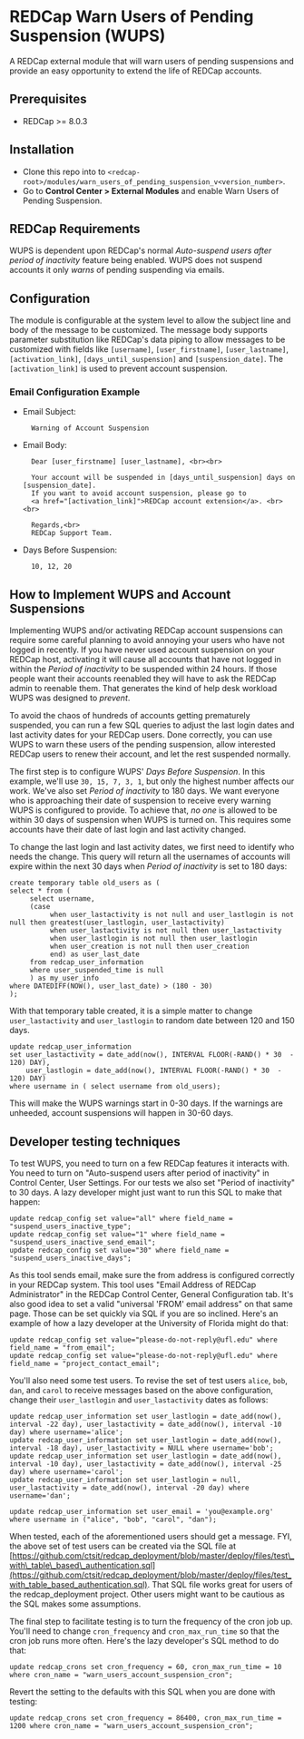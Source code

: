 # REDCap Warn Users of Pending Suspension (WUPS)

A REDCap external module that will warn users of pending suspensions and provide an easy opportunity to extend the life of REDCap accounts.

## Prerequisites
- REDCap >= 8.0.3

## Installation
- Clone this repo into to `<redcap-root>/modules/warn_users_of_pending_suspension_v<version_number>`.
- Go to **Control Center > External Modules** and enable Warn Users of Pending Suspension.

## REDCap Requirements

WUPS is dependent upon REDCap's normal _Auto-suspend users after period of inactivity_ feature being enabled. WUPS does not suspend accounts it only _warns_ of pending suspending via emails.


## Configuration

The module is configurable at the system level to allow the subject line and body of the message to be customized. The message body supports parameter substitution like REDCap's data piping to allow messages to be customized with fields like `[username]`, `[user_firstname]`, `[user_lastname]`, `[activation_link]`, `[days_until_suspension]` and `[suspension_date]`. The `[activation_link]` is used to prevent account suspension.

### Email Configuration Example

- Email Subject:

        Warning of Account Suspension

- Email Body:

        Dear [user_firstname] [user_lastname], <br><br>

        Your account will be suspended in [days_until_suspension] days on [suspension_date].
        If you want to avoid account suspension, please go to
        <a href="[activation_link]">REDCap account extension</a>. <br><br>

        Regards,<br>
        REDCap Support Team.

- Days Before Suspension:

        10, 12, 20



## How to Implement WUPS and Account Suspensions

Implementing WUPS and/or activating REDCap account suspensions can require some careful planning to avoid annoying your users who have not logged in recently.  If you have never used account suspension on your REDCap host, activating it will cause all accounts that have not logged in within the _Period of inactivity_ to be suspended within 24 hours. If those people want their accounts reenabled they will have to ask the REDCap admin to reenable them.  That generates the kind of help desk workload WUPS was designed to _prevent_.

To avoid the chaos of hundreds of accounts getting prematurely suspended, you can run a few SQL queries to adjust the last login dates and last activity dates for your REDCap users.  Done correctly, you can use WUPS to warn these users of the pending suspension, allow interested REDCap users to renew their account, and let the rest suspended normally.

The first step is to configure WUPS' _Days Before Suspension_.  In this example, we'll use `30, 15, 7, 3, 1`, but only the highest number affects our work. We've also set _Period of inactivity_ to 180 days. We want everyone who is approaching their date of suspension to receive every warning WUPS is configured to provide. To achieve that, _no one_ is allowed to be within 30 days of suspension when WUPS is turned on. This requires some accounts have their date of last login and last activity changed.

To change the last login and last activity dates, we first need to identify who needs the change.  This query will return all the usernames of accounts will expire within the next 30 days when _Period of inactivity_ is set to 180 days:

    create temporary table old_users as (
    select * from (
         select username,
         (case
              when user_lastactivity is not null and user_lastlogin is not null then greatest(user_lastlogin, user_lastactivity)
              when user_lastactivity is not null then user_lastactivity
              when user_lastlogin is not null then user_lastlogin
              when user_creation is not null then user_creation
              end) as user_last_date
         from redcap_user_information
         where user_suspended_time is null
         ) as my_user_info
    where DATEDIFF(NOW(), user_last_date) > (180 - 30)
    );

With that temporary table created, it is a simple matter to change `user_lastactivity` and `user_lastlogin` to  random date between 120 and 150 days.

    update redcap_user_information
    set user_lastactivity = date_add(now(), INTERVAL FLOOR(-RAND() * 30  - 120) DAY),
        user_lastlogin = date_add(now(), INTERVAL FLOOR(-RAND() * 30  - 120) DAY)
    where username in ( select username from old_users);

This will make the WUPS warnings start in 0-30 days. If the warnings are unheeded, account suspensions will happen in 30-60 days.


## Developer testing techniques

To test WUPS, you need to turn on a few REDCap features it interacts with.  You need to turn on "Auto-suspend users after period of inactivity" in Control Center, User Settings.  For our tests we also set "Period of inactivity" to 30 days.  A lazy developer might just want to run this SQL to make that happen:

    update redcap_config set value="all" where field_name = "suspend_users_inactive_type";
    update redcap_config set value="1" where field_name = "suspend_users_inactive_send_email";
    update redcap_config set value="30" where field_name = "suspend_users_inactive_days";

As this tool sends email, make sure the from address is configured correctly in your REDCap system. This tool uses "Email Address of REDCap Administrator" in the REDCap Control Center, General Configuration tab.  It's also good idea to set a valid "universal 'FROM' email address" on that same page.  Those can be set quickly via SQL if you are so inclined. Here's an example of how a lazy developer at the University of Florida might do that:

    update redcap_config set value="please-do-not-reply@ufl.edu" where field_name = "from_email";
    update redcap_config set value="please-do-not-reply@ufl.edu" where field_name = "project_contact_email";

You'll also need some test users.  To revise the set of test users `alice`, `bob`, `dan`, and `carol` to receive messages based on the above configuration, change their `user_lastlogin` and `user_lastactivity` dates as follows:

    update redcap_user_information set user_lastlogin = date_add(now(), interval -22 day), user_lastactivity = date_add(now(), interval -10 day) where username='alice';
    update redcap_user_information set user_lastlogin = date_add(now(), interval -18 day), user_lastactivity = NULL where username='bob';
    update redcap_user_information set user_lastlogin = date_add(now(), interval -10 day), user_lastactivity = date_add(now(), interval -25 day) where username='carol';
    update redcap_user_information set user_lastlogin = null, user_lastactivity = date_add(now(), interval -20 day) where username='dan';

    update redcap_user_information set user_email = 'you@example.org' where username in ("alice", "bob", "carol", "dan");

When tested, each of the aforementioned users should get a message. FYI, the above set of test users can be created via the SQL file at [https://github.com/ctsit/redcap_deployment/blob/master/deploy/files/test\_with\_table\_based\_authentication.sql](https://github.com/ctsit/redcap_deployment/blob/master/deploy/files/test_with_table_based_authentication.sql). That SQL file works great for users of the redcap_deployment project. Other users might want to be cautious as the SQL makes some assumptions.

The final step to facilitate testing is to turn the frequency of the cron job up.  You'll need to change `cron_frequency` and `cron_max_run_time` so that the cron job runs more often. Here's the lazy developer's SQL method to do that:

    update redcap_crons set cron_frequency = 60, cron_max_run_time = 10 where cron_name = "warn_users_account_suspension_cron";

Revert the setting to the defaults with this SQL when you are done with testing:

    update redcap_crons set cron_frequency = 86400, cron_max_run_time = 1200 where cron_name = "warn_users_account_suspension_cron";
